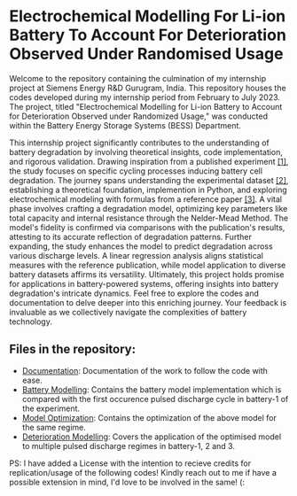 # Electrochemical Modelling For Li-ion Battery To Account For Deterioration Observed Under Randomised Usage

Welcome to the repository containing the culmination of my internship project at Siemens Energy R&D Gurugram, India. This repository houses the codes developed during my internship period from February to July 2023. The project, titled "Electrochemical Modelling for Li-ion Battery to Account for Deterioration Observed under Randomized Usage," was conducted within the Battery Energy Storage Systems (BESS) Department.

This internship project significantly contributes to the understanding of battery degradation by involving theoretical insights, code implementation, and rigorous validation. Drawing inspiration from a published experiment [[1]](https://papers.phmsociety.org/index.php/phmconf/article/view/2490), the study focuses on specific cycling processes inducing battery cell degradation. The journey spans understanding the experimental dataset [[2]](https://data.phmsociety.org/nasa/), establishing a theoretical foundation, implemention in Python, and exploring electrochemical modeling with formulas from a reference paper [[3]](https://papers.phmsociety.org/index.php/phmconf/article/view/2252). A vital phase involves crafting a degradation model, optimizing key parameters like total capacity and internal resistance through the Nelder-Mead Method. The model's fidelity is confirmed via comparisons with the publication's results, attesting to its accurate reflection of degradation patterns. Further expanding, the study enhances the model to predict degradation across various discharge levels. A linear regression analysis aligns statistical measures with the reference publication, while model application to diverse battery datasets affirms its versatility. Ultimately, this project holds promise for applications in battery-powered systems, offering insights into battery degradation's intricate dynamics. Feel free to explore the codes and documentation to delve deeper into this enriching journey. Your feedback is invaluable as we collectively navigate the complexities of battery technology.

## Files in the repository:
* [Documentation](./Documentation/Internship_Report.pdf): Documentation of the work to follow the code with ease.
* [Battery Modelling](./Codes/Battery_Modelling.ipynb): Contains the battery model implementation which is compared with the first occurence pulsed discharge cycle in battery-1 of the experiment.
* [Model Optimization](./Codes/Model_Optimization.ipynb): Contains the optimization of the above model for the same regime.
* [Deterioration Modelling](./Codes/Deterioration_Modelling.ipynb): Covers the application of the optimised model to multiple pulsed discharge regimes in battery-1, 2 and 3.

PS: I have added a License with the intention to recieve credits for replication/usage of the following codes! Kindly reach out to me if have a possible extension in mind, I'd love to be involved in the same! (:
